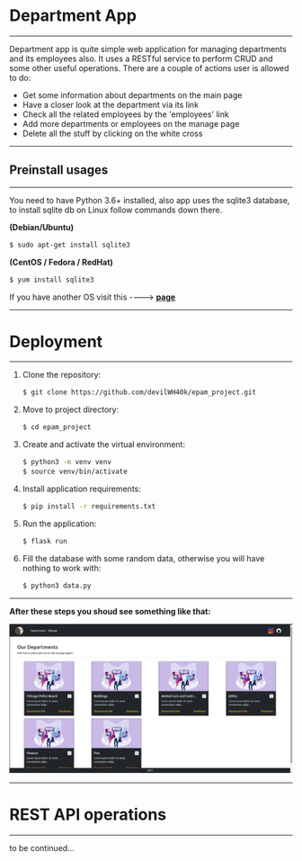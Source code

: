 # Department App

-------------
Department app is quite simple web application for managing departments and its employees also.
It uses a RESTful service to perform CRUD and some other useful operations. There are a couple
of actions user is allowed to do:
- Get some information about departments on the main page
- Have a closer look at the department via its link
- Check all the related employees by the 'employees' link
- Add more departments or employees on the manage page
- Delete all the stuff by clicking on the white cross
-------------

## Preinstall usages

-------------
You need to have Python 3.6+ installed, also app uses the sqlite3 database, to install sqlite db on
Linux follow commands down there.

**(Debian/Ubuntu)**
```sh
$ sudo apt-get install sqlite3
```
**(CentOS / Fedora / RedHat)**
```sh
$ yum install sqlite3
```

If you have another OS visit this ----> **[page]** 

-------------

# Deployment

-------------
1. Clone the repository:
    ```sh
    $ git clone https://github.com/devilWH40k/epam_project.git
    ```
2. Move to project directory:
    ```sh
    $ cd epam_project
    ```
3. Create and activate the virtual environment:
    ```sh
    $ python3 -m venv venv
    $ source venv/bin/activate
    ```
4. Install application requirements:
    ```sh
    $ pip install -r requirements.txt
    ```
5. Run the application:
    ```sh
    $ flask run
    ```   
6. Fill the database with some random data, otherwise you will have nothing to work with:
    ```sh
    $ python3 data.py
    ``` 
-------------
**After these steps you shoud see something like that:**

![](https://github.com/devilWH40k/epam_project/blob/main/documentation/mockups/departments.png?raw=True)

-------------

# REST API operations

-------------
to be continued...

[page]: <https://www.servermania.com/kb/articles/install-sqlite/>